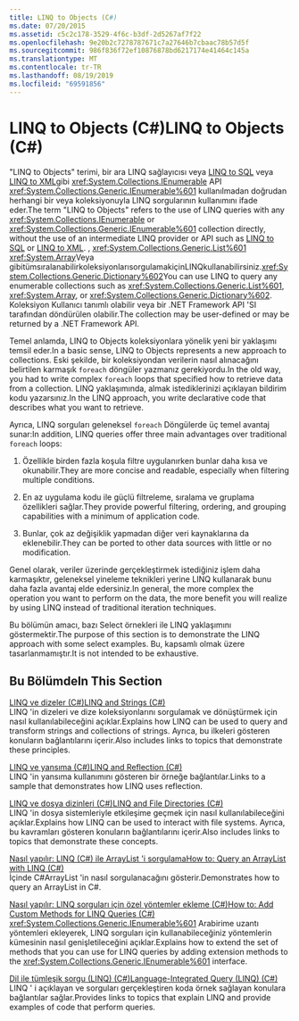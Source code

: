 ```yaml
---
title: LINQ to Objects (C#)
ms.date: 07/20/2015
ms.assetid: c5c2c178-3529-4f6c-b3df-2d5267af7f22
ms.openlocfilehash: 9e20b2c7278787671c7a27646b7cbaac78b57d5f
ms.sourcegitcommit: 986f836f72ef10876878bd6217174e41464c145a
ms.translationtype: MT
ms.contentlocale: tr-TR
ms.lasthandoff: 08/19/2019
ms.locfileid: "69591856"
---
```

# <a name="linq-to-objects-c"></a><span data-ttu-id="83255-102">LINQ to Objects (C#)</span><span class="sxs-lookup"><span data-stu-id="83255-102">LINQ to Objects (C#)</span></span>
<span data-ttu-id="83255-103">"LINQ to Objects" terimi, bir ara LINQ sağlayıcısı veya [LINQ to SQL](../../../../framework/data/adonet/sql/linq/index.md) veya [LINQ to XML](./linq-to-xml-overview.md)gibi <xref:System.Collections.IEnumerable> API <xref:System.Collections.Generic.IEnumerable%601> kullanılmadan doğrudan herhangi bir veya koleksiyonuyla LINQ sorgularının kullanımını ifade eder.</span><span class="sxs-lookup"><span data-stu-id="83255-103">The term "LINQ to Objects" refers to the use of LINQ queries with any <xref:System.Collections.IEnumerable> or <xref:System.Collections.Generic.IEnumerable%601> collection directly, without the use of an intermediate LINQ provider or API such as [LINQ to SQL](../../../../framework/data/adonet/sql/linq/index.md) or [LINQ to XML](./linq-to-xml-overview.md).</span></span> <span data-ttu-id="83255-104">, <xref:System.Collections.Generic.List%601> <xref:System.Array>Veya gibitümsıralanabilirkoleksiyonlarısorgulamakiçinLINQkullanabilirsiniz.<xref:System.Collections.Generic.Dictionary%602></span><span class="sxs-lookup"><span data-stu-id="83255-104">You can use LINQ to query any enumerable collections such as <xref:System.Collections.Generic.List%601>, <xref:System.Array>, or <xref:System.Collections.Generic.Dictionary%602>.</span></span> <span data-ttu-id="83255-105">Koleksiyon Kullanıcı tanımlı olabilir veya bir .NET Framework API 'SI tarafından döndürülen olabilir.</span><span class="sxs-lookup"><span data-stu-id="83255-105">The collection may be user-defined or may be returned by a .NET Framework API.</span></span>  
  
 <span data-ttu-id="83255-106">Temel anlamda, LINQ to Objects koleksiyonlara yönelik yeni bir yaklaşımı temsil eder.</span><span class="sxs-lookup"><span data-stu-id="83255-106">In a basic sense, LINQ to Objects represents a new approach to collections.</span></span> <span data-ttu-id="83255-107">Eski şekilde, bir koleksiyondan verilerin nasıl alınacağını belirtilen karmaşık `foreach` döngüler yazmanız gerekiyordu.</span><span class="sxs-lookup"><span data-stu-id="83255-107">In the old way, you had to write complex `foreach` loops that specified how to retrieve data from a collection.</span></span> <span data-ttu-id="83255-108">LINQ yaklaşımında, almak istediklerinizi açıklayan bildirim kodu yazarsınız.</span><span class="sxs-lookup"><span data-stu-id="83255-108">In the LINQ approach, you write declarative code that describes what you want to retrieve.</span></span>  
  
 <span data-ttu-id="83255-109">Ayrıca, LINQ sorguları geleneksel `foreach` Döngülerde üç temel avantaj sunar:</span><span class="sxs-lookup"><span data-stu-id="83255-109">In addition, LINQ queries offer three main advantages over traditional `foreach` loops:</span></span>  
  
1. <span data-ttu-id="83255-110">Özellikle birden fazla koşula filtre uygulanırken bunlar daha kısa ve okunabilir.</span><span class="sxs-lookup"><span data-stu-id="83255-110">They are more concise and readable, especially when filtering multiple conditions.</span></span>  
  
2. <span data-ttu-id="83255-111">En az uygulama kodu ile güçlü filtreleme, sıralama ve gruplama özellikleri sağlar.</span><span class="sxs-lookup"><span data-stu-id="83255-111">They provide powerful filtering, ordering, and grouping capabilities with a minimum of application code.</span></span>  
  
3. <span data-ttu-id="83255-112">Bunlar, çok az değişiklik yapmadan diğer veri kaynaklarına da eklenebilir.</span><span class="sxs-lookup"><span data-stu-id="83255-112">They can be ported to other data sources with little or no modification.</span></span>  
  
 <span data-ttu-id="83255-113">Genel olarak, veriler üzerinde gerçekleştirmek istediğiniz işlem daha karmaşıktır, geleneksel yineleme teknikleri yerine LINQ kullanarak bunu daha fazla avantaj elde edersiniz.</span><span class="sxs-lookup"><span data-stu-id="83255-113">In general, the more complex the operation you want to perform on the data, the more benefit you will realize by using LINQ instead of traditional iteration techniques.</span></span>  
  
 <span data-ttu-id="83255-114">Bu bölümün amacı, bazı Select örnekleri ile LINQ yaklaşımını göstermektir.</span><span class="sxs-lookup"><span data-stu-id="83255-114">The purpose of this section is to demonstrate the LINQ approach with some select examples.</span></span> <span data-ttu-id="83255-115">Bu, kapsamlı olmak üzere tasarlanmamıştır.</span><span class="sxs-lookup"><span data-stu-id="83255-115">It is not intended to be exhaustive.</span></span>  
  
## <a name="in-this-section"></a><span data-ttu-id="83255-116">Bu Bölümde</span><span class="sxs-lookup"><span data-stu-id="83255-116">In This Section</span></span>  
 [<span data-ttu-id="83255-117">LINQ ve dizeler (C#)</span><span class="sxs-lookup"><span data-stu-id="83255-117">LINQ and Strings (C#)</span></span>](./linq-and-strings.md)  
 <span data-ttu-id="83255-118">LINQ 'in dizeleri ve dize koleksiyonlarını sorgulamak ve dönüştürmek için nasıl kullanılabileceğini açıklar.</span><span class="sxs-lookup"><span data-stu-id="83255-118">Explains how LINQ can be used to query and transform strings and collections of strings.</span></span> <span data-ttu-id="83255-119">Ayrıca, bu ilkeleri gösteren konuların bağlantılarını içerir.</span><span class="sxs-lookup"><span data-stu-id="83255-119">Also includes links to topics that demonstrate these principles.</span></span>  
  
 [<span data-ttu-id="83255-120">LINQ ve yansıma (C#)</span><span class="sxs-lookup"><span data-stu-id="83255-120">LINQ and Reflection (C#)</span></span>](./linq-and-reflection.md)  
 <span data-ttu-id="83255-121">LINQ 'in yansıma kullanımını gösteren bir örneğe bağlantılar.</span><span class="sxs-lookup"><span data-stu-id="83255-121">Links to a sample that demonstrates how LINQ uses reflection.</span></span>  
  
 [<span data-ttu-id="83255-122">LINQ ve dosya dizinleri (C#)</span><span class="sxs-lookup"><span data-stu-id="83255-122">LINQ and File Directories (C#)</span></span>](./linq-and-file-directories.md)  
 <span data-ttu-id="83255-123">LINQ 'in dosya sistemleriyle etkileşime geçmek için nasıl kullanılabileceğini açıklar.</span><span class="sxs-lookup"><span data-stu-id="83255-123">Explains how LINQ can be used to interact with file systems.</span></span> <span data-ttu-id="83255-124">Ayrıca, bu kavramları gösteren konuların bağlantılarını içerir.</span><span class="sxs-lookup"><span data-stu-id="83255-124">Also includes links to topics that demonstrate these concepts.</span></span>  
  
 [<span data-ttu-id="83255-125">Nasıl yapılır: LINQ (C#) ile ArrayList 'i sorgulama</span><span class="sxs-lookup"><span data-stu-id="83255-125">How to: Query an ArrayList with LINQ (C#)</span></span>](./how-to-query-an-arraylist-with-linq.md)  
 <span data-ttu-id="83255-126">İçinde C#ArrayList 'in nasıl sorgulanacağını gösterir.</span><span class="sxs-lookup"><span data-stu-id="83255-126">Demonstrates how to query an ArrayList in C#.</span></span>  
  
 [<span data-ttu-id="83255-127">Nasıl yapılır: LINQ sorguları için özel yöntemler ekleme (C#)</span><span class="sxs-lookup"><span data-stu-id="83255-127">How to: Add Custom Methods for LINQ Queries (C#)</span></span>](./how-to-add-custom-methods-for-linq-queries.md)  
 <span data-ttu-id="83255-128"><xref:System.Collections.Generic.IEnumerable%601> Arabirime uzantı yöntemleri ekleyerek, LINQ sorguları için kullanabileceğiniz yöntemlerin kümesinin nasıl genişletileceğini açıklar.</span><span class="sxs-lookup"><span data-stu-id="83255-128">Explains how to extend the set of methods that you can use for LINQ queries by adding extension methods to the <xref:System.Collections.Generic.IEnumerable%601> interface.</span></span>  
  
 [<span data-ttu-id="83255-129">Dil ile tümleşik sorgu (LINQ) (C#)</span><span class="sxs-lookup"><span data-stu-id="83255-129">Language-Integrated Query (LINQ) (C#)</span></span>](./index.md)  
 <span data-ttu-id="83255-130">LINQ ' i açıklayan ve sorguları gerçekleştiren koda örnek sağlayan konulara bağlantılar sağlar.</span><span class="sxs-lookup"><span data-stu-id="83255-130">Provides links to topics that explain LINQ and provide examples of code that perform queries.</span></span>
